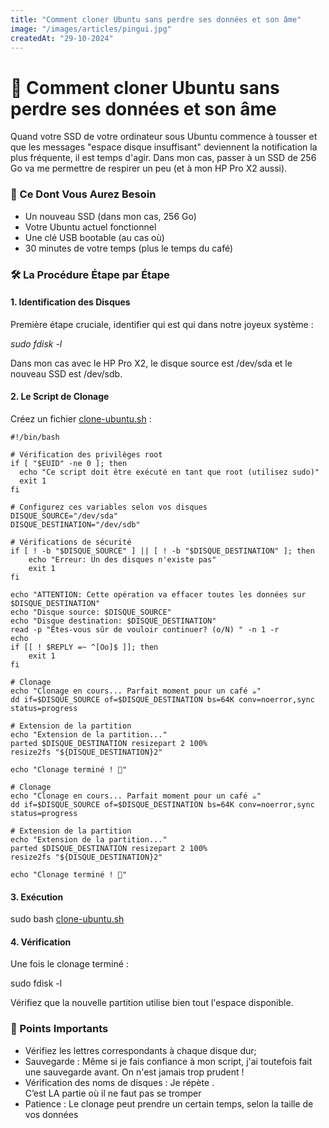```yaml
---
title: "Comment cloner Ubuntu sans perdre ses données et son âme"
image: "/images/articles/pingui.jpg"
createdAt: "29-10-2024"
---
```


# 🚀 Comment cloner Ubuntu sans perdre ses données et son âme

Quand votre SSD de votre ordinateur sous Ubuntu commence à tousser et que les messages "espace disque insuffisant" deviennent la notification la plus fréquente, il est temps d'agir. Dans mon cas, passer à un SSD de 256 Go va me permettre de respirer un peu (et à mon HP Pro X2 aussi).

### 🎯 Ce Dont Vous Aurez Besoin

- Un nouveau SSD (dans mon cas, 256 Go)
- Votre Ubuntu actuel fonctionnel
- Une clé USB bootable (au cas où)
- 30 minutes de votre temps (plus le temps du café)

### 🛠 La Procédure Étape par Étape

#### 1. Identification des Disques

Première étape cruciale, identifier qui est qui dans notre joyeux système :

_sudo fdisk -l_

Dans mon cas avec le HP Pro X2, le disque source est /dev/sda et le nouveau SSD est /dev/sdb.

#### 2. Le Script de Clonage

Créez un fichier [clone-ubuntu.sh](https://clone-ubuntu.sh) :

```
#!/bin/bash

# Vérification des privilèges root
if [ "$EUID" -ne 0 ]; then
  echo "Ce script doit être exécuté en tant que root (utilisez sudo)"
  exit 1
fi

# Configurez ces variables selon vos disques
DISQUE_SOURCE="/dev/sda"
DISQUE_DESTINATION="/dev/sdb"

# Vérifications de sécurité
if [ ! -b "$DISQUE_SOURCE" ] || [ ! -b "$DISQUE_DESTINATION" ]; then
    echo "Erreur: Un des disques n'existe pas"
    exit 1
fi

echo "ATTENTION: Cette opération va effacer toutes les données sur $DISQUE_DESTINATION"
echo "Disque source: $DISQUE_SOURCE"
echo "Disque destination: $DISQUE_DESTINATION"
read -p "Êtes-vous sûr de vouloir continuer? (o/N) " -n 1 -r
echo
if [[ ! $REPLY =~ ^[Oo]$ ]]; then
    exit 1
fi

# Clonage
echo "Clonage en cours... Parfait moment pour un café ☕"
dd if=$DISQUE_SOURCE of=$DISQUE_DESTINATION bs=64K conv=noerror,sync status=progress

# Extension de la partition
echo "Extension de la partition..."
parted $DISQUE_DESTINATION resizepart 2 100%
resize2fs "${DISQUE_DESTINATION}2"

echo "Clonage terminé ! 🎉"

# Clonage
echo "Clonage en cours... Parfait moment pour un café ☕"
dd if=$DISQUE_SOURCE of=$DISQUE_DESTINATION bs=64K conv=noerror,sync status=progress

# Extension de la partition
echo "Extension de la partition..."
parted $DISQUE_DESTINATION resizepart 2 100%
resize2fs "${DISQUE_DESTINATION}2"

echo "Clonage terminé ! 🎉"
```

#### 3. Exécution

sudo bash [clone-ubuntu.sh](https://clone-ubuntu.sh)

#### 4. Vérification

Une fois le clonage terminé :

sudo fdisk -l

Vérifiez que la nouvelle partition utilise bien tout l'espace disponible.

### 🎯 Points Importants

- Vérifiez les lettres correspondants à chaque disque dur;
- Sauvegarde : Même si je fais confiance à mon script, j'ai toutefois fait une sauvegarde avant. On n'est jamais trop prudent !
- Vérification des noms de disques : Je répète .\
  C’est LA partie où il ne faut pas se tromper
- Patience : Le clonage peut prendre un certain temps, selon la taille de vos données
